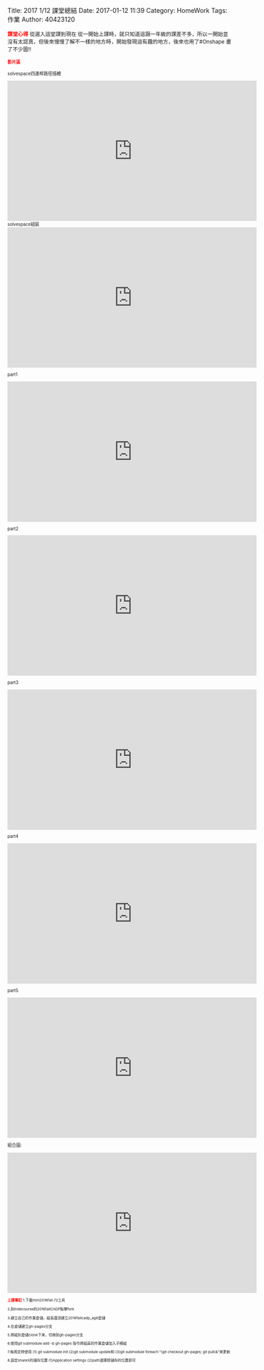 Title: 2017 1/12 課堂總結
Date: 2017-01-12 11:39
Category: HomeWork
Tags: 作業
Author: 40423120

<!-- PELICAN_END_SUMMARY -->





<!-- PELICAN_END_SUMMARY -->
<small><b><font color="#FF0000">課堂心得</font></b>
從選入這堂課到現在
從一開始上課時，就只知道這跟一年級的課差不多，所以一開始並沒有太認真，但後來慢慢了解不一樣的地方時，開始發現這有趣的地方，後來也用了#Onshape 畫了不少圖!!



<small><b><font color="#FF0000">影片區</font></b>

solvespace四連桿路徑描繪

<iframe width="560" height="315" src="https://www.youtube.com/embed/JgMS9mWRMTM" frameborder="0" allowfullscreen></iframe>
solvespace組裝
<iframe width="560" height="315" src="https://www.youtube.com/embed/6cGF3uIcaVA" frameborder="0" allowfullscreen></iframe>

part1
<iframe width="560" height="315" src="https://www.youtube.com/embed/w9NmniIoKIc" frameborder="0" allowfullscreen></iframe>

part2
<iframe width="560" height="315" src="https://www.youtube.com/embed/h2CL320V_3I" frameborder="0" allowfullscreen></iframe>

part3
<iframe width="560" height="315" src="https://www.youtube.com/embed/bqeu3LmfBeM" frameborder="0" allowfullscreen></iframe>

part4
<iframe width="560" height="315" src="https://www.youtube.com/embed/_3nMreIJ9FU" frameborder="0" allowfullscreen></iframe>

part5
<iframe width="560" height="315" src="https://www.youtube.com/embed/4B1kb0FIPTY" frameborder="0" allowfullscreen></iframe>

組合圖:
<iframe width="560" height="315" src="https://www.youtube.com/embed/x9JbGqC2bOw" frameborder="0" allowfullscreen></iframe>


<small><b><font color="#FF0000">上課筆記</font></b>
1.下載mini2016fall.7z工具

2.到mdecourse的2016fallCADP點擊fork

3.建立自己的作業倉儲，組長還須建立2016fallcadp_ag8倉儲

4.在倉儲建立gh-pages分支

5.將組別倉儲clone下來，切換到gh-pages分支

6.使用git submodule add -b gh-pages 指令將組員的作業倉儲加入子模組

7.每周定時使用 (1) git submodule init (2)git submodule update和 (3)git submodule foreach "(git checkout gh-pages; git pull)&"來更新

8.設定shareX的儲存位置 (1)Application settings (2)path選擇想儲存的位置即可

